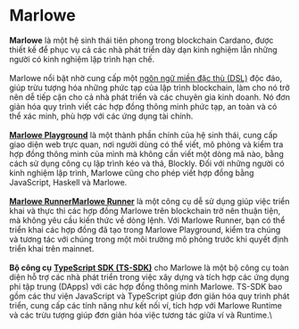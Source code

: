 # Marlowe

**Marlowe** là một hệ sinh thái tiên phong trong blockchain Cardano, được thiết kế để phục vụ cả các nhà phát triển dày dạn kinh nghiệm lẫn những người có kinh nghiệm lập trình hạn chế.\
\
Marlowe nổi bật nhờ cung cấp một [ngôn ngữ miền đặc thù (DSL)](https://docs.marlowe.iohk.io/docs/platform-and-architecture/dsl) độc đáo, giúp trừu tượng hóa những phức tạp của lập trình blockchain, làm cho nó trở nên dễ tiếp cận cho cả nhà phát triển và các chuyên gia kinh doanh. Nó đơn giản hóa quy trình viết các hợp đồng thông minh phức tạp, an toàn và có thể xác minh, phù hợp với các ứng dụng tài chính.\
\
[**Marlowe Playground**](https://app.gitbook.com/o/NkH5FCZcZxxLBw0VWAD5/s/dZwrBe9Ynx7EljhaeRGU/\~/changes/1/tai-lieu/markdown) là một thành phần chính của hệ sinh thái, cung cấp giao diện web trực quan, nơi người dùng có thể viết, mô phỏng và kiểm tra hợp đồng thông minh của mình mà không cần viết một dòng mã nào, bằng cách sử dụng công cụ lập trình kéo và thả, Blockly. Đối với những người có kinh nghiệm lập trình, Marlowe cũng cho phép viết hợp đồng bằng JavaScript, Haskell và Marlowe.\
\
[**Marlowe Runner**](https://docs.marlowe.iohk.io/docs/getting-started/runner)[**Marlowe Runner**](https://docs.marlowe.iohk.io/docs/getting-started/runner) là một công cụ dễ sử dụng giúp việc triển khai và thực thi các hợp đồng Marlowe trên blockchain trở nên thuận tiện, mà không yêu cầu kiến thức về dòng lệnh. Với Marlowe Runner, bạn có thể triển khai các hợp đồng đã tạo trong Marlowe Playground, kiểm tra chúng và tương tác với chúng trong một môi trường mô phỏng trước khi quyết định triển khai trên mainnet.\
\
**Bộ công cụ** [**TypeScript SDK (TS-SDK)**](https://docs.marlowe.iohk.io/docs/developer-tools/ts-sdk/ts-sdk-intro) cho Marlowe là một bộ công cụ toàn diện hỗ trợ các nhà phát triển trong việc xây dựng và tích hợp các ứng dụng phi tập trung (DApps) với các hợp đồng thông minh Marlowe. TS-SDK bao gồm các thư viện JavaScript và TypeScript giúp đơn giản hóa quy trình phát triển, cung cấp các tính năng như kết nối ví, tích hợp với Marlowe Runtime và các trừu tượng giúp đơn giản hóa việc tương tác giữa ví và Runtime.\
